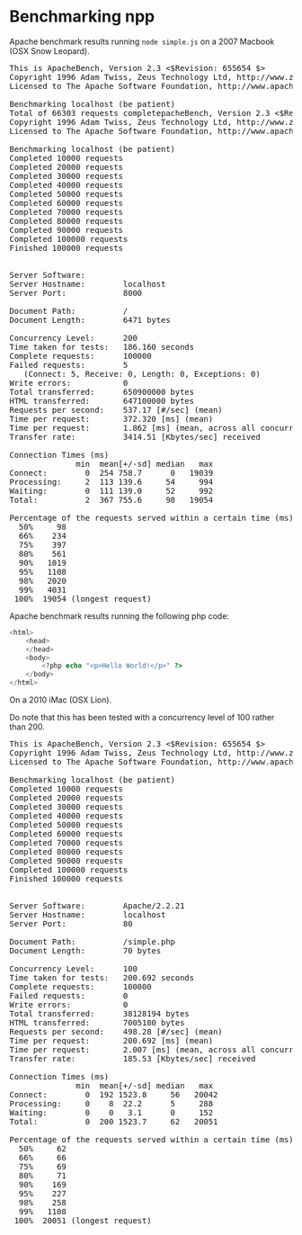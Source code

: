 # Benchmarking npp

Apache benchmark results running `node simple.js`
on a 2007 Macbook (OSX Snow Leopard).

<pre>
This is ApacheBench, Version 2.3 <$Revision: 655654 $>
Copyright 1996 Adam Twiss, Zeus Technology Ltd, http://www.zeustech.net/
Licensed to The Apache Software Foundation, http://www.apache.org/

Benchmarking localhost (be patient)
Total of 66303 requests completepacheBench, Version 2.3 <$Revision: 655654 $>
Copyright 1996 Adam Twiss, Zeus Technology Ltd, http://www.zeustech.net/
Licensed to The Apache Software Foundation, http://www.apache.org/

Benchmarking localhost (be patient)
Completed 10000 requests
Completed 20000 requests
Completed 30000 requests
Completed 40000 requests
Completed 50000 requests
Completed 60000 requests
Completed 70000 requests
Completed 80000 requests
Completed 90000 requests
Completed 100000 requests
Finished 100000 requests


Server Software:        
Server Hostname:        localhost
Server Port:            8000

Document Path:          /
Document Length:        6471 bytes

Concurrency Level:      200
Time taken for tests:   186.160 seconds
Complete requests:      100000
Failed requests:        5
   (Connect: 5, Receive: 0, Length: 0, Exceptions: 0)
Write errors:           0
Total transferred:      650900000 bytes
HTML transferred:       647100000 bytes
Requests per second:    537.17 [#/sec] (mean)
Time per request:       372.320 [ms] (mean)
Time per request:       1.862 [ms] (mean, across all concurrent requests)
Transfer rate:          3414.51 [Kbytes/sec] received

Connection Times (ms)
              min  mean[+/-sd] median   max
Connect:        0  254 758.7      0   19039
Processing:     2  113 139.6     54     994
Waiting:        0  111 139.0     52     992
Total:          2  367 755.6     98   19054

Percentage of the requests served within a certain time (ms)
  50%     98
  66%    234
  75%    397
  80%    561
  90%   1019
  95%   1108
  98%   2020
  99%   4031
 100%  19054 (longest request)
</pre>

Apache benchmark results running the following php code:

```php
<html>
    <head>
    </head>
    <body>
        <?php echo "<p>Hello World!</p>" ?>
    </body>
</html>
```

On a 2010 iMac (OSX Lion).

Do note that this has been tested with a concurrency level of 100 rather than 
200.

<pre>
This is ApacheBench, Version 2.3 <$Revision: 655654 $>
Copyright 1996 Adam Twiss, Zeus Technology Ltd, http://www.zeustech.net/
Licensed to The Apache Software Foundation, http://www.apache.org/

Benchmarking localhost (be patient)
Completed 10000 requests
Completed 20000 requests
Completed 30000 requests
Completed 40000 requests
Completed 50000 requests
Completed 60000 requests
Completed 70000 requests
Completed 80000 requests
Completed 90000 requests
Completed 100000 requests
Finished 100000 requests


Server Software:        Apache/2.2.21
Server Hostname:        localhost
Server Port:            80

Document Path:          /simple.php
Document Length:        70 bytes

Concurrency Level:      100
Time taken for tests:   200.692 seconds
Complete requests:      100000
Failed requests:        0
Write errors:           0
Total transferred:      38128194 bytes
HTML transferred:       7005180 bytes
Requests per second:    498.28 [#/sec] (mean)
Time per request:       200.692 [ms] (mean)
Time per request:       2.007 [ms] (mean, across all concurrent requests)
Transfer rate:          185.53 [Kbytes/sec] received

Connection Times (ms)
              min  mean[+/-sd] median   max
Connect:        0  192 1523.8     56   20042
Processing:     0    8  22.2      5     288
Waiting:        0    0   3.1      0     152
Total:          0  200 1523.7     62   20051

Percentage of the requests served within a certain time (ms)
  50%     62
  66%     66
  75%     69
  80%     71
  90%    169
  95%    227
  98%    258
  99%   1108
 100%  20051 (longest request)
</pre>
